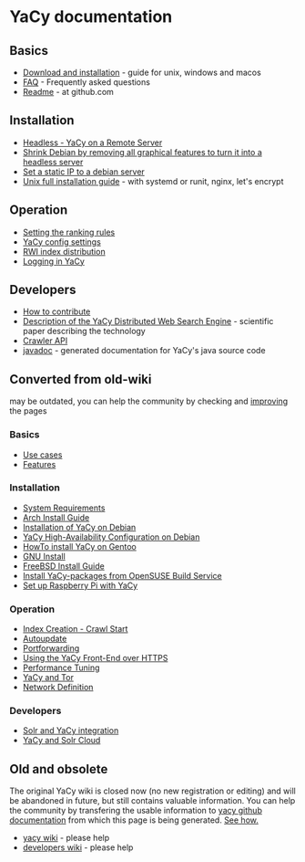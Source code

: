 # YaCy documentation

## Basics
* [Download and installation](download_installation.md) - guide for unix, windows and macos
* [FAQ](faq.md) - Frequently asked questions 
* [Readme](https://github.com/yacy/yacy_search_server/blob/master/README.md) - at github.com

## Installation
* [Headless - YaCy on a Remote Server](installation/headless.md)
* [Shrink Debian by removing all graphical features to turn it into a headless server](installation/shrink.md)
* [Set a static IP to a debian server](installation/staticip.md)
* [Unix full installation guide](installation/unix-fullinstall.md) - with systemd or runit, nginx, let's encrypt

## Operation
* [Setting the ranking rules](operation/ranking.md)
* [YaCy config settings](operation/yacy_conf.md)
* [RWI index distribution](operation/rwi-index-distribution.md)
* [Logging in YaCy](operation/logging.md)

## Developers
* [How to contribute](contribute.md)
* [Description of the YaCy Distributed Web Search Engine](https://yacy.net/material/Description_of_the_YaCy_Distributed_Web_Search_Engine_Herrmann_Ning_Diaz_Preneel_ESAT_KULeuven_COSIC_article-2459.pdf) - scientific paper describing the technology
* [Crawler API](api/crawler.md)
* [javadoc](https://yacy.net/api/javadoc/) - generated documentation for YaCy's java source code

## Converted from old-wiki
may be outdated, you can help the community by checking and [improving](contribute.md) the pages

### Basics
* [Use cases](use_cases.md)
* [Features](features.md)

### Installation
* [System Requirements](installation/requirements.md)
* [Arch Install Guide](installation/archinstall.md)
* [Installation of YaCy on Debian](installation/debianinstall.md)
* [YaCy High-Availability Configuration on Debian](installation/debian_high_availability.md)
* [HowTo install YaCy on Gentoo](installation/gentooinstall.md)
* [GNU Install](installation/gnuinstall.md)
* [FreeBSD Install Guide](installation/freebsdinstall.md)
* [Install YaCy-packages from OpenSUSE Build Service](installation/obsinstall.md)
* [Set up Raspberry Pi with YaCy](installation/raspberry_pi.md)

### Operation
* [Index Creation - Crawl Start](operation/crawlstart_p.md)
* [Autoupdate](operation/autoupdate.md)
* [Portforwarding](operation/portforwarding.md)
* [Using the YaCy Front-End over HTTPS](operation/yacyoverhttps.md)
* [Performance Tuning](operation/performance.md)
* [YaCy and Tor](operation/yacy-tor.md)
* [Network Definition](operation/network-definition.md)

### Developers
* [Solr and YaCy integration](dev/solr.md)
* [YaCy and Solr Cloud](dev/solrcloud.md)

## Old and obsolete
The original YaCy wiki is closed now (no new registration or editing) and
will be abandoned in future, but still contains valuable information.  You
can help the community by transfering the usable information to [yacy github
documentation](https://github.com/yacy/yacy_net_homepage/) from which this
page is being generated.  [See how.](contribute.md)

* [yacy wiki](https://wiki.yacy.net/index.php/En:Start) - please help
* [developers wiki](https://wiki.yacy.net/index.php/Dev:Start) - please help

